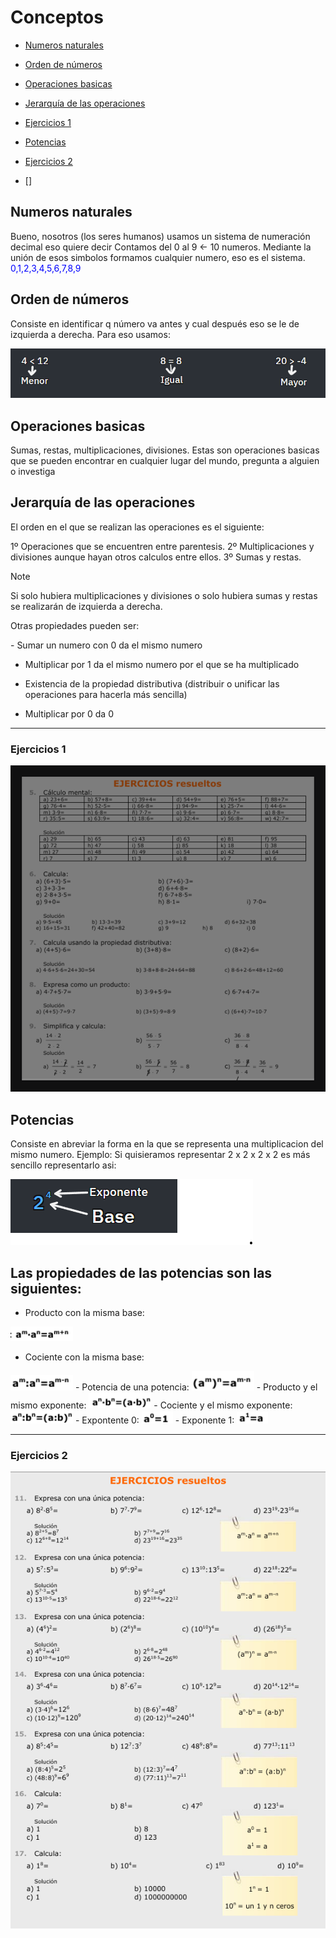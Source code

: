 # Conceptos
- [Numeros naturales](#Numeros-naturales)

- [Orden de números](#Orden-de-números)

- [Operaciones basicas](#Operaciones-basicas)

- [Jerarquía de las operaciones](#Jerarquía-de-las-operaciones)

- [Ejercicios 1](#Ejercicios-1)
- [Potencias](#Potencias)
- [Ejercicios 2](#Ejercicios-2)
- []

## Numeros naturales
<p>
Bueno, nosotros (los seres humanos) usamos un sistema de numeración decimal eso quiere decir
Contamos del 0 al 9 <- 10 numeros. Mediante la unión de esos simbolos formamos cualquier
numero, eso es el sistema. <span style="color:blue;">0,1,2,3,4,5,6,7,8,9</span>
</p>

## Orden de números

<p>Consiste en identificar q número va antes y cual después eso se le de izquierda
a derecha.  Para eso usamos:</p>

![Orden de números](imgs1/ordenNumeros.png)

## Operaciones basicas
<p>Sumas, restas, multiplicaciones, divisiones. Estas son operaciones basicas que se pueden 
encontrar en cualquier lugar del mundo, pregunta a alguien o investiga</p>

## Jerarquía de las operaciones

<p>
El orden en el que se realizan las operaciones es el siguiente:

1º Operaciones que se encuentren entre parentesis.
2º Multiplicaciones y divisiones aunque hayan otros calculos entre ellos.
3º Sumas y restas.
</p>

> [!NOTE]
> Si solo hubiera multiplicaciones y divisiones o solo hubiera sumas y restas se realizarán de 
izquierda a derecha.

<p>
Otras propiedades pueden ser:
</p>
- Sumar un numero con 0 da el mismo numero

- Multiplicar por 1 da el mismo numero por el que se ha multiplicado

- Existencia de la propiedad distributiva (distribuir o unificar 
las operaciones para hacerla más sencilla)

- Multiplicar por 0 da 0

<hr>

### Ejercicios 1

![Ejercicios 1](imgs1/ejercicios1.png)


## Potencias

<p>
Consiste en abreviar la forma en la que se representa una multiplicacion del mismo numero.
Ejemplo: Si quisieramos representar  2 x 2 x 2 x 2 es más sencillo representarlo asi:
</p>

![Potencias](imgs1/baseYExponentePotencias.png)

<h2>Las propiedades de las potencias son las siguientes:</h2>

- Producto con la misma base:  
<img src="imgs1/PMB.png" style="width: 100px;">

- Cociente con la misma base:  
<img src="imgs1/CMB.png" style="width: 100px;">
- Potencia de una potencia:  
<img src="imgs1/PUP.png" style="width: 100px;">
- Producto y el mismo exponente:  
<img src="imgs1/PME.png" style="width: 100px;">
- Cociente y el mismo exponente:  
<img src="imgs1/CME.png" style="width: 100px;">
- Expontente 0:  
<img src="imgs1/E0.png" style="width: 50px;">
- Exponente 1:  
<img src="imgs1/E1.png" style="width: 50px;">

<hr>

### Ejercicios 2

![Ejercicios 2](imgs1/ejercicios2.png)


